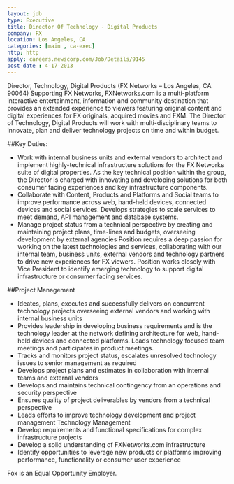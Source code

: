 ```yaml
---
layout: job
type: Executive
title: Director Of Technology - Digital Products
company: FX
location: Los Angeles, CA
categories: [main , ca-exec]
http: http
apply: careers.newscorp.com/Job/Details/9145
post-date : 4-17-2013
---
```


Director, Technology, Digital Products (FX Networks – Los Angeles, CA 90064) Supporting FX Networks, FXNetworks.com is a multi-platform interactive entertainment, information and community destination that provides an extended experience to viewers featuring original content and digital experiences for FX originals, acquired movies and FXM. The Director of Technology, Digital Products will work with multi-disciplinary teams to innovate, plan and deliver technology projects on time and within budget.

##Key Duties: 

* Work with internal business units and external vendors to architect and implement highly-technical infrastructure solutions for the FX Networks suite of digital properties. As the key technical position within the group, the Director is charged with innovating and developing solutions for both consumer facing experiences and key infrastructure components. 
* Collaborate with Content, Products and Platforms and Social teams to improve performance across web, hand-held devices, connected devices and social services. Develops strategies to scale services to meet demand, API management and database systems. 
* Manage project status from a technical perspective by creating and maintaining project plans, time-lines and budgets, overseeing development by external agencies Position requires a deep passion for working on the latest technologies and services, collaborating with our internal team, business units, external vendors and technology partners to drive new experiences for FX viewers. Position works closely with Vice President to identify emerging technology to support digital infrastructure or consumer facing services. 

##Project Management 

* Ideates, plans, executes and successfully delivers on concurrent technology projects overseeing external vendors and working with internal business units 
* Provides leadership in developing business requirements and is the technology leader at the network defining architecture for web, hand-held devices and connected platforms. Leads technology focused team meetings and participates in product meetings. 
* Tracks and monitors project status, escalates unresolved technology issues to senior management as required 
* Develops project plans and estimates in collaboration with internal teams and external vendors 
* Develops and maintains technical contingency from an operations and security perspective 
* Ensures quality of project deliverables by vendors from a technical perspective 
* Leads efforts to improve technology development and project management Technology Management 
* Develop requirements and functional specifications for complex infrastructure projects 
* Develop a solid understanding of FXNetworks.com infrastructure 
* Identify opportunities to leverage new products or platforms improving performance, functionality or consumer user experience 

Fox is an Equal Opportunity Employer. 